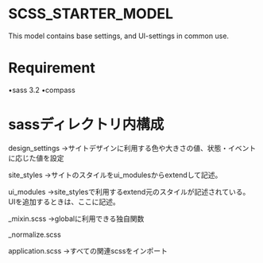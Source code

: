 SCSS_STARTER_MODEL
==================

This model contains base settings, and UI-settings in common use.

Requirement
==================
•sass 3.2
•compass 

sassディレクトリ内構成
==================
design_settings
->サイトデザインに利用する色や大きさの値、状態・イベントに応じた値を設定

site_styles
->サイトのスタイルをui_modulesからextendして記述。

ui_modules
->site_stylesで利用するextend元のスタイルが記述されている。
UIを追加するときは、ここに記述。

_mixin.scss
->globalに利用できる独自関数

_normalize.scss

application.scss
->すべての関連scssをインポート

